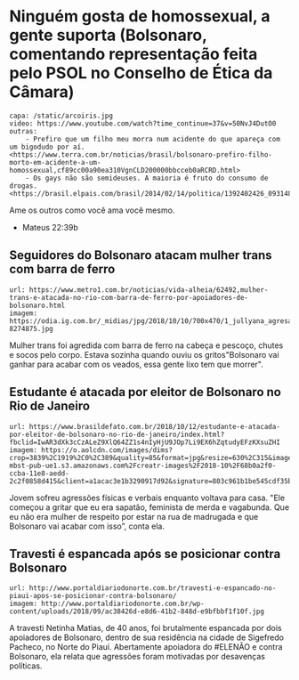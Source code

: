 # Ninguém gosta de homossexual, a gente suporta (Bolsonaro, comentando representação feita pelo PSOL no Conselho de Ética da Câmara)

    capa: /static/arcoiris.jpg
    video: https://www.youtube.com/watch?time_continue=37&v=50NvJ4DutO0
    outras:
        - Prefiro que um filho meu morra num acidente do que apareça com um bigodudo por aí. <https://www.terra.com.br/noticias/brasil/bolsonaro-prefiro-filho-morto-em-acidente-a-um-homossexual,cf89cc00a90ea310VgnCLD200000bbcceb0aRCRD.html>
        - Os gays não são semideuses. A maioria é fruto do consumo de drogas. <https://brasil.elpais.com/brasil/2014/02/14/politica/1392402426_093148.html>

Ame os outros como você ama você mesmo.
- Mateus 22:39b


## Seguidores do Bolsonaro atacam mulher trans com barra de ferro

    url: https://www.metro1.com.br/noticias/vida-alheia/62492,mulher-trans-e-atacada-no-rio-com-barra-de-ferro-por-apoiadores-de-bolsonaro.html
    imagem: https://odia.ig.com.br/_midias/jpg/2018/10/10/700x470/1_jullyana_agresao-8274875.jpg

Mulher trans foi agredida com barra de ferro na cabeça e pescoço, chutes e
socos pelo corpo. Estava sozinha quando ouviu os gritos"Bolsonaro vai ganhar
para acabar com os veados, essa gente lixo tem que morrer".


## Estudante é atacada por eleitor de Bolsonaro no Rio de Janeiro

    url: https://www.brasildefato.com.br/2018/10/12/estudante-e-atacada-por-eleitor-de-bolsonaro-no-rio-de-janeiro/index.html?fbclid=IwAR3dXk3cCzALeZ9XlQ64ZZ1s4nIyHjU9JOp7Li9EX6hZqtudyEFzKXsuZHI
    imagem: https://o.aolcdn.com/images/dims?crop=3839%2C1919%2C0%2C389&quality=85&format=jpg&resize=630%2C315&image_uri=https%3A%2F%2Fmedia-mbst-pub-ue1.s3.amazonaws.com%2Fcreatr-images%2F2018-10%2F68b0a2f0-ccba-11e8-aedd-2c2f0858d415&client=a1acac3e1b3290917d92&signature=803c961b1be545cdf35bc87d3a9140ddef12f86d

Jovem sofreu agressões físicas e verbais enquanto voltava para casa. "Ele
começou a gritar que eu era sapatão, feminista de merda e vagabunda. Que eu não
era mulher de respeito por estar na rua de madrugada e que Bolsonaro vai acabar
com isso”, conta ela.


## Travesti é espancada após se posicionar contra Bolsonaro

    url: http://www.portaldiariodonorte.com.br/travesti-e-espancado-no-piaui-apos-se-posicionar-contra-bolsonaro/
    imagem: http://www.portaldiariodonorte.com.br/wp-content/uploads/2018/09/ac38426d-e8d6-41b2-848d-e9bfbbf1f10f.jpg

A travesti Netinha Matias, de 40 anos, foi brutalmente espancada por dois
apoiadores de Bolsonaro, dentro de sua residência na cidade de Sigefredo Pacheco,
no Norte do Piauí. Abertamente apoiadora do #ELENÃO e contra Bolsonaro, ela
relata que agressões foram motivadas por desavenças políticas.